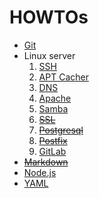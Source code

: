 # HOWTOs

* [Git](txt/git.md)
* Linux server
  1. [SSH](txt/Linux-server/ssh.md)
  2. [APT Cacher](txt/Linux-server/apt-cacher.md)
  1. [DNS](txt/Linux-server/dns.md)
  2. [Apache](txt/Linux-server/apache.md)
  3. [Samba](txt/Linux-server/samba.md)
  3. ~~[SSL](txt/Linux-server/ssl.md)~~
  3. ~~[Postgresql](txt/Linux-server/postgresql.md)~~
  4. ~~[Postfix](txt/Linux-server/postfix.md)~~
  5. [GitLab](txt/Linux-server/gitlab.md)
* ~~[Markdown](txt/markdown.md)~~
* [Node.js](txt/Node.js)
* [YAML](txt/yaml.md)
